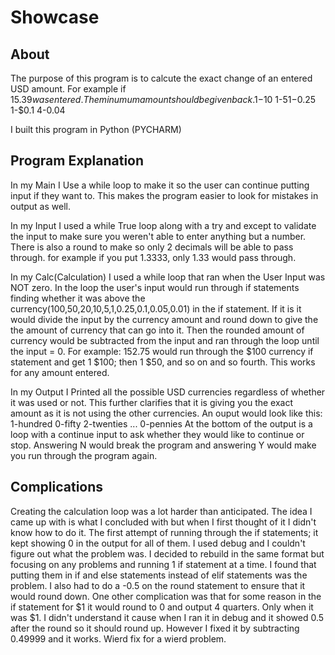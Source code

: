 # Showcase
## About
The purpose of this program is to calcute the exact change of an entered USD amount. 
For example if $15.39 was entered.
The minumum amount should be given back.
          1-$10
          1-$5
          1-$0.25
          1-$0.1
          4-0.04

I built this program in Python (PYCHARM)

## Program Explanation
In my Main I Use a while loop to make it so the user can continue putting input if they want to. This makes the program easier to look for mistakes in output as well.

In my Input I used a while True loop along with a try and except to validate the input to make sure you weren't able to enter anything but a number.
There is also a round to make so only 2 decimals will be able to pass through.
for example if you put 1.3333, only 1.33 would pass through.

In my Calc(Calculation) I used a while loop that ran when the User Input was NOT zero. In the loop the user's input would run through if statements finding whether it was above the currency(100,50,20,10,5,1,0.25,0.1,0.05,0.01) in the if statement. If it is it would divide the input by the currency amount and round down to give the the amount of currency that can go into it. Then the rounded amount of currency would be subtracted from the input and ran through the loop until the input = 0.
For example:
152.75 would run through the $100 currency if statement and get 1 $100; then 1 $50, and so on and so fourth.
This works for any amount entered.

In my Output I Printed all the possible USD currencies regardless of whether it was used or not. This further clarifies that it is giving you the exact amount as it is not using the other currencies.
An ouput would look like this:
  1-hundred
  0-fifty
  2-twenties
  ...
  0-pennies
At the bottom of the output is a loop with a continue input to ask whether they would like to continue or stop. Answering N would break the program and answering Y would make you run through the program again.

## Complications
Creating the calculation loop was a lot harder than anticipated. The idea I came up with is what I concluded with but when I first thought of it I didn't know how to do it. The first attempt of running through the if statements; it kept showing 0 in the output for all of them. I used debug and I couldn't figure out what the problem was. I decided to rebuild in the same format but focusing on any problems and running 1 if statement at a time. I found that putting them in if and else statements instead of elif statements was the problem. I also had to do a -0.5 on the round statement to ensure that it would round down.
One other complication was that for some reason in the if statement for $1 it would round to 0 and output 4 quarters. Only when it was $1. I didn't understand it cause when I ran it in debug and it showed 0.5 after the round so it should round up. However I fixed it by subtracting 0.49999 and it works. Wierd fix for a wierd problem.
  

  
